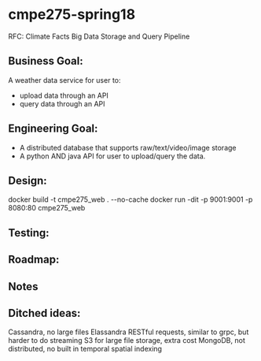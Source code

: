 # cmpe275-spring18

RFC: Climate Facts Big Data Storage and Query Pipeline

## Business Goal:

A weather data service for user to:

* upload data through an API
* query data through an API

## Engineering Goal:

* A distributed database that supports raw/text/video/image storage
* A python AND java API for user to upload/query the data.


## Design:

docker build -t cmpe275_web . --no-cache
docker run -dit -p 9001:9001 -p 8080:80 cmpe275_web

## Testing:


## Roadmap:

## Notes


## Ditched ideas:
Cassandra, no large files
Elassandra
RESTful requests, similar to grpc, but harder to do streaming
S3 for large file storage, extra cost
MongoDB, not distributed, no built in temporal spatial indexing
